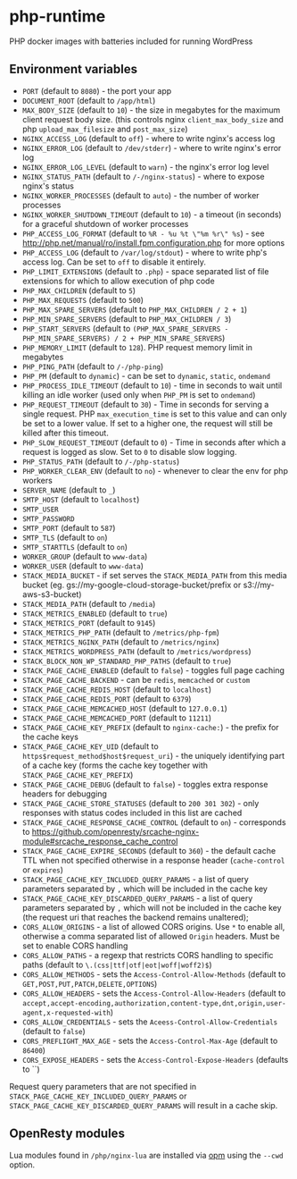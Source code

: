 # php-runtime
PHP docker images with batteries included for running WordPress

## Environment variables
* `PORT` (default to `8080`) - the port your app
* `DOCUMENT_ROOT` (default to `/app/html`)
* `MAX_BODY_SIZE` (default to `10`) - the size in megabytes for the maximum
  client request body size.  (this controls nginx `client_max_body_size` and
  php
  `upload_max_filesize` and `post_max_size`)
* `NGINX_ACCESS_LOG` (default to `off`) - where to write nginx's access log
* `NGINX_ERROR_LOG` (default to `/dev/stderr`) - where to write nginx's error
  log
* `NGINX_ERROR_LOG_LEVEL` (default to `warn`) - the nginx's error log level
* `NGINX_STATUS_PATH` (default to `/-/nginx-status`) - where to expose nginx's
  status
* `NGINX_WORKER_PROCESSES` (default to `auto`) - the number of worker processes
* `NGINX_WORKER_SHUTDOWN_TIMEOUT` (default to `10`) -  a timeout (in seconds)
  for a graceful shutdown of worker processes
* `PHP_ACCESS_LOG_FORMAT` (default to `%R - %u %t \"%m %r\" %s`) - see
  http://php.net/manual/ro/install.fpm.configuration.php for more options
* `PHP_ACCESS_LOG` (default to `/var/log/stdout`) - where to write php's
  access log. Can be set to `off` to disable it entirely.
* `PHP_LIMIT_EXTENSIONS` (default to `.php`) - space separated list of file
  extensions for which to allow execution of php code
* `PHP_MAX_CHILDREN` (default to `5`)
* `PHP_MAX_REQUESTS` (default to `500`)
* `PHP_MAX_SPARE_SERVERS` (default to `PHP_MAX_CHILDREN / 2 + 1`)
* `PHP_MIN_SPARE_SERVERS` (default to `PHP_MAX_CHILDREN / 3`)
* `PHP_START_SERVERS` (default to `(PHP_MAX_SPARE_SERVERS - PHP_MIN_SPARE_SERVERS) / 2 + PHP_MIN_SPARE_SERVERS`)
* `PHP_MEMORY_LIMIT` (default to `128`). PHP request memory limit in megabytes
* `PHP_PING_PATH` (default to `/-/php-ping`)
* `PHP_PM` (default to `dynamic`) - can be set to `dynamic`, `static`,
  `ondemand`
* `PHP_PROCESS_IDLE_TIMEOUT` (default to `10`) - time in seconds to wait until
  killing an idle worker (used only when `PHP_PM` is set to `ondemand`)
* `PHP_REQUEST_TIMEOUT` (default to `30`) - Time in seconds for serving a
  single request. PHP `max_execution_time` is set to this value and can only
  be set to a lower value. If set to a higher one, the request will still be
  killed after this timeout.
* `PHP_SLOW_REQUEST_TIMEOUT` (default to `0`) - Time in seconds after which a
  request is logged as slow. Set to `0` to disable slow logging.
* `PHP_STATUS_PATH` (default to `/-/php-status`)
* `PHP_WORKER_CLEAR_ENV` (default to `no`) - whenever to clear the env for php
  workers
* `SERVER_NAME` (default to `_`)
* `SMTP_HOST` (default to `localhost`)
* `SMTP_USER`
* `SMTP_PASSWORD`
* `SMTP_PORT` (default to `587`)
* `SMTP_TLS` (default to `on`)
* `SMTP_STARTTLS` (default to `on`)
* `WORKER_GROUP` (default to `www-data`)
* `WORKER_USER` (default to `www-data`)
* `STACK_MEDIA_BUCKET` - if set serves the `STACK_MEDIA_PATH` from this media bucket
  (eg. gs://my-google-cloud-storage-bucket/prefix or s3://my-aws-s3-bucket)
* `STACK_MEDIA_PATH` (default to `/media`)
* `STACK_METRICS_ENABLED` (default to `true`)
* `STACK_METRICS_PORT` (default to `9145`)
* `STACK_METRICS_PHP_PATH` (default to `/metrics/php-fpm`)
* `STACK_METRICS_NGINX_PATH` (default to `/metrics/nginx`)
* `STACK_METRICS_WORDPRESS_PATH` (default to `/metrics/wordpress`)
* `STACK_BLOCK_NON_WP_STANDARD_PHP_PATHS` (default to `true`)
* `STACK_PAGE_CACHE_ENABLED` (default to `false`) - toggles full page caching
* `STACK_PAGE_CACHE_BACKEND` - can be `redis`, `memcached` or `custom`
* `STACK_PAGE_CACHE_REDIS_HOST` (default to `localhost`)
* `STACK_PAGE_CACHE_REDIS_PORT` (default to `6379`)
* `STACK_PAGE_CACHE_MEMCACHED_HOST` (default to `127.0.0.1`)
* `STACK_PAGE_CACHE_MEMCACHED_PORT` (default to `11211`)
* `STACK_PAGE_CACHE_KEY_PREFIX` (default to `nginx-cache:`) - the prefix for the cache keys
* `STACK_PAGE_CACHE_KEY_UID` (default to `https$request_method$host$request_uri`) - the uniquely
  identifying part of a cache key (forms the cache key together with `STACK_PAGE_CACHE_KEY_PREFIX`)
* `STACK_PAGE_CACHE_DEBUG` (default to `false`) - toggles extra response headers for debugging
* `STACK_PAGE_CACHE_STORE_STATUSES` (default to `200 301 302`) - only responses with status codes
  included in this list are cached
* `STACK_PAGE_CACHE_RESPONSE_CACHE_CONTROL` (default to `on`) - corresponds to
  https://github.com/openresty/srcache-nginx-module#srcache_response_cache_control
* `STACK_PAGE_CACHE_EXPIRE_SECONDS` (default to `360`) - the default cache TTL when not specified
  otherwise in a response header (`cache-control` or `expires`)
* `STACK_PAGE_CACHE_KEY_INCLUDED_QUERY_PARAMS` - a list of query parameters separated by `,` which will be
  included in the cache key
* `STACK_PAGE_CACHE_KEY_DISCARDED_QUERY_PARAMS` - a list of query parameters separated by `,` which
  will not be included in the cache key (the request uri that reaches the backend remains unaltered);
* `CORS_ALLOW_ORIGINS` - a list of allowed CORS origins. Use `*` to enable all, otherwise a comma separated
  list of allowed `Origin` headers. Must be set to enable CORS handling
* `CORS_ALLOW_PATHS` - a regexp that restricts CORS handling to specific paths (default to `\.(css|ttf|otf|eot|woff|woff2)$`)
* `CORS_ALLOW_METHODS` - sets the `Access-Control-Allow-Methods` (default to `GET,POST,PUT,PATCH,DELETE,OPTIONS`)
* `CORS_ALLOW_HEADERS` - sets the `Access-Control-Allow-Headers` (default to `accept,accept-encoding,authorization,content-type,dnt,origin,user-agent,x-requested-with`)
* `CORS_ALLOW_CREDENTIALS` - sets the `Aceess-Control-Allow-Credentials` (default to `false`)
* `CORS_PREFLIGHT_MAX_AGE` - sets the `Access-Control-Max-Age` (default to `86400`)
* `CORS_EXPOSE_HEADERS` - sets the `Access-Control-Expose-Headers` (defaults to ``)

Request query parameters that are not specified in `STACK_PAGE_CACHE_KEY_INCLUDED_QUERY_PARAMS`
or `STACK_PAGE_CACHE_KEY_DISCARDED_QUERY_PARAMS` will result in a cache skip.

## OpenResty modules
Lua modules found in `/php/nginx-lua` are installed via [opm](https://opm.openresty.org) using the `--cwd` option.
